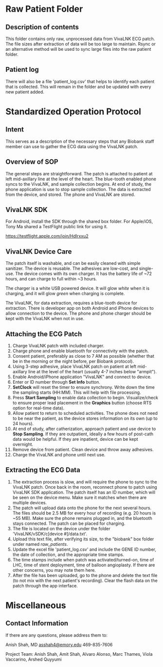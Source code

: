 # Raw Patient Folder

## Description of contents

This folder contains only raw, unprocessed data from VivaLNK ECG patch. The file sizes after extraction of data will be too large to maintain. Rsync or an alternative method will be used to sync large files into the raw patient folder.

## Patient log

There will also be a file 'patient_log.csv' that helps to identify each patient that is collected. This will remain in the folder and be updated with every new patient added.

# Standardized Operation Protocol

## Intent

This serves as a description of the necessary steps that any Biobank staff member can use to gather the ECG data using the VivaLNK patch.

## Overview of SOP

The general steps are straightforward. The patch is attached to patient at left mid-axillary line at the level of the heart. The blue-tooth enabled phone syncs to the VivaLNK, and sample collection begins. At end of study, the phone application is use to stop sample collection. The data is extracted from the device, and stored. The phone and VivaLNK are stored.

## VivaLNK SDK

For Android, install the SDK through the shared box folder. For Apple/iOS, Tony Ma shared a TestFlight public link for using it.

https://testflight.apple.com/join/HdIrxxu2


## VivaLNK Device Care

The patch itself is washable, and can be easily cleaned with simple sanitizer. The device is reusable. The adhesives are low-cost, and single-use. The device comes with its own charger. It has the battery life of ~72 hours, and can charge to full within ~3 hours.

The charger is a white USB powered device. It will glow _white_ when it is charging, and it will glow _green_ when charging is complete.

The VivaLNK, for data extraction, requires a blue-tooth device for extraction. There is developer app on both Android and iPhone devices to allow connection to the device. The phone and phone charger should be kept with the VivaLNK when not in use.

## Attaching the ECG Patch

1. Charge VivaLNK patch with included charger.
1. Charge phone and enable bluetooth for connectivity with the patch.
1. Consent patient, preferably as close to 7 AM as possible (whether that be in the morning or the night before, per Biobank protocol).
1. Using 3-step adhesive, place VivaLNK patch on patient at left mid-axillary line at the level of the heart (usually 4-7 inches below "armpit").
1. Enable Android/iPhone application "VivaLNK" and connect to device.
1. Enter or ID number through __Set Info__ button.
1. __SetClock__ will reset the timer to ensure synchrony. Write down the time the sampling starts (HH:MM). This will help with file processing.
1. Press __Start Sampling__ to enable data collection to begin. Visualize/check to ensure proper lead placement in the __Graphics__ button (choose RTS option for real-time data).
1. Allow patient to return to scheduled activities. The phone does not need to be near the patient, as the device stores information on its own (up to 24 hours).
1. At end of study, after catherization, approach patient and use device to __Stop Sampling__. If they are outpatient, ideally a few hours of post-cath data would be helpful. If they are inpatient, device can be kept overnight.
1. Remove device from patient. Clean device and throw away adhesives.
1. Charge the VivaLNK and phone until next use.

## Extracting the ECG Data

1. The extraction process is slow, and will require the phone to sync to the VivaLNK patch. Once back in the room, reconnect phone to patch using VivaLNK SDK application. The patch itself has an ID number, which will be seen on the device menu. Make sure it matches when there are multiple devices.
1. The patch will upload data onto the phone for the next several hours. The files should be 2.5 MB for every hour of recording (e.g. 20 hours is ~55 MB). Make sure the phone remains plugged in, and the bluetooth stays connected. The patch can be placed for charging.
1. The file is located on the device under the folder 'VivaLNK/vSDK/c[device #]/data.txt'.
1. Upload this text file, after verifying its size, to the "biobank" box folder under named _raw_patients_.
1. Update the excel file 'patient_log.csv' and include the GENE ID number, the date of collection, and the appropriate time stamps.
1. The time stamps include when patch was activated/turned-on, time of LHC, time of stent deployment, time of balloon angioplasty. If there are other concerns, you may note them here.
1. After the file has been uploaded, go to the phone and delete the text file (to not mix with the next patient's recording). Clear the flash data on the patch through the app interface.

# Miscellaneous

## Contact Information

If there are any questions, please address them to:

Anish Shah, MD
asshah4@emory.edu
469-835-7606

Project Team: Anish Shah, Amit Shah, Alvaro Alonso, Marc Thames, Viola Vaccarino, Arshed Quyyumi
